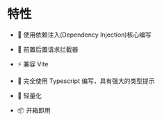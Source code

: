# 特性

- 🚀 使用依赖注入(Dependency Injection)核心编写
+ 🤖 前置后置请求拦截器
* ⚡️  兼容 Vite
+ 📠 完全使用 Typescript 编写，具有强大的类型提示
- 🍃 轻量化
* 📦 开箱即用